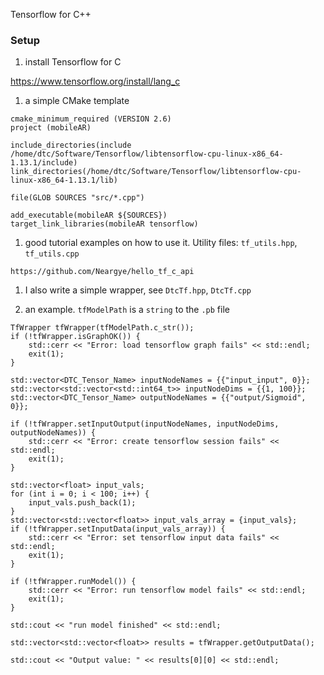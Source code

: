 Tensorflow for C++

### Setup

1. install Tensorflow for C

  https://www.tensorflow.org/install/lang_c

1. a simple CMake template

  ```
  cmake_minimum_required (VERSION 2.6)
  project (mobileAR)

  include_directories(include /home/dtc/Software/Tensorflow/libtensorflow-cpu-linux-x86_64-1.13.1/include)
  link_directories(/home/dtc/Software/Tensorflow/libtensorflow-cpu-linux-x86_64-1.13.1/lib)

  file(GLOB SOURCES "src/*.cpp")

  add_executable(mobileAR ${SOURCES})
  target_link_libraries(mobileAR tensorflow)
  ```

1. good tutorial examples on how to use it. Utility files: `tf_utils.hpp`, `tf_utils.cpp`

  ```
  https://github.com/Neargye/hello_tf_c_api
  ```

1. I also write a simple wrapper, see `DtcTf.hpp`, `DtcTf.cpp`

1. an example. `tfModelPath` is a `string` to the `.pb` file

  ```
  TfWrapper tfWrapper(tfModelPath.c_str());
  if (!tfWrapper.isGraphOK()) {
      std::cerr << "Error: load tensorflow graph fails" << std::endl;
      exit(1);
  }

  std::vector<DTC_Tensor_Name> inputNodeNames = {{"input_input", 0}};
  std::vector<std::vector<std::int64_t>> inputNodeDims = {{1, 100}};
  std::vector<DTC_Tensor_Name> outputNodeNames = {{"output/Sigmoid", 0}};

  if (!tfWrapper.setInputOutput(inputNodeNames, inputNodeDims, outputNodeNames)) {
      std::cerr << "Error: create tensorflow session fails" << std::endl;
      exit(1);
  }

  std::vector<float> input_vals;
  for (int i = 0; i < 100; i++) {
      input_vals.push_back(1);
  }
  std::vector<std::vector<float>> input_vals_array = {input_vals};
  if (!tfWrapper.setInputData(input_vals_array)) {
      std::cerr << "Error: set tensorflow input data fails" << std::endl;
      exit(1);
  }

  if (!tfWrapper.runModel()) {
      std::cerr << "Error: run tensorflow model fails" << std::endl;
      exit(1);
  }

  std::cout << "run model finished" << std::endl;

  std::vector<std::vector<float>> results = tfWrapper.getOutputData();

  std::cout << "Output value: " << results[0][0] << std::endl;
  ```
